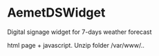 # AemetDSWidget
Digital signage widget for 7-days weather forecast

html page + javascript. Unzip folder /var/www/..

